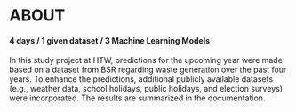 # ABOUT

#### 4 days / 1 given dataset / 3 Machine Learning Models

In this study project at HTW, predictions for the upcoming year were made 
based on a dataset from BSR regarding waste generation over the past four years. 
To enhance the predictions, additional publicly available datasets (e.g., weather data, school holidays, public holidays, and election surveys) 
were incorporated. The results are summarized in the documentation.
